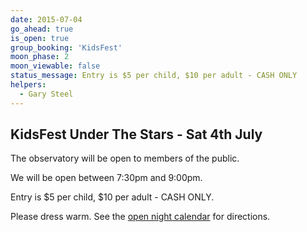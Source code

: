 ```yaml
---
date: 2015-07-04
go_ahead: true
is_open: true
group_booking: 'KidsFest'
moon_phase: 2
moon_viewable: false
status_message: Entry is $5 per child, $10 per adult - CASH ONLY
helpers:
  - Gary Steel
---
```

KidsFest Under The Stars - Sat 4th July
---------------------------------------

The observatory will be open to members of the public.

We will be open between 7:30pm and 9:00pm.

Entry is $5 per child, $10 per adult - CASH ONLY.

Please dress warm.  See the [open night calendar](/open-nights/calendar.html)
for directions.
